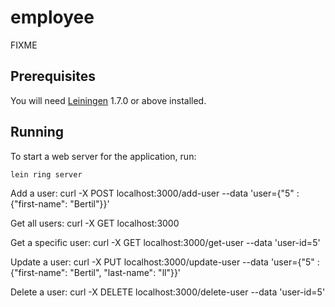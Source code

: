 # employee

FIXME

## Prerequisites

You will need [Leiningen][1] 1.7.0 or above installed.

[1]: https://github.com/technomancy/leiningen

## Running

To start a web server for the application, run:

    lein ring server


Add a user:
curl -X POST localhost:3000/add-user --data 'user={"5" : {"first-name": "Bertil"}}'

Get all users:
curl -X GET localhost:3000

Get a specific user:
curl -X GET localhost:3000/get-user --data 'user-id=5'

Update a user:
curl -X PUT localhost:3000/update-user --data 'user={"5" : {"first-name": "Bertil", "last-name": "ll"}}'

Delete a user:
curl -X DELETE localhost:3000/delete-user --data 'user-id=5'
